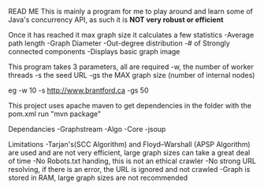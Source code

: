 READ ME
This is mainly a program for me to play around and learn some of Java's concurrency API, as such it is **NOT very robust or efficient**

Once it has reached it max graph size it calculates a few statistics
-Average path length
-Graph Diameter
-Out-degree distribution
-# of Strongly connected components
-Displays basic graph image

This program takes 3 parameters, all are required
-w, the number of worker threads
-s the seed URL
-gs the MAX graph size (number of internal nodes)

eg
-w 10 -s http://www.brantford.ca -gs 50

This project uses apache maven to get dependencies
in the folder with the pom.xml run "mvn package"

Dependancies
-Graphstream
    -Algo
    -Core
-jsoup

Limitations
-Tarjan's(SCC Algorithm) and Floyd–Warshall (APSP Algorithm) are used and are not very efficient, large graph sizes can take a great deal of time
-No Robots.txt handing, this is not an ethical crawler
-No strong URL resolving, if there is an error, the URL is ignored and not crawled
-Graph is stored in RAM, large graph sizes are not recommended